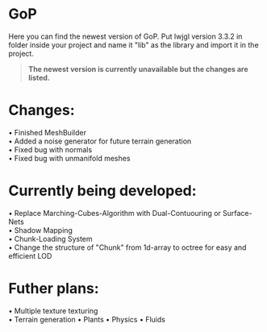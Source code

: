 # GoP
Here you can find the newest version of GoP. Put lwjgl version 3.3.2 in folder inside your project and name it "lib" as the library and import it in the project.<br />
> <b>The newest version is currently unavailable but the changes are listed.</b>

# Changes:
• Finished MeshBuilder<br />
• Added a noise generator for future terrain generation<br />
• Fixed bug with normals<br />
• Fixed bug with unmanifold meshes<br />

# Currently being developed:
• Replace Marching-Cubes-Algorithm with Dual-Contuouring or Surface-Nets<br />
• Shadow Mapping<br />
• Chunk-Loading System<br />
• Change the structure of "Chunk" from 1d-array to octree for easy and efficient LOD<br />

# Futher plans:
• Multiple texture texturing<br />
• Terrain generation
• Plants
• Physics
• Fluids
